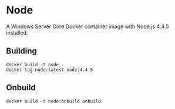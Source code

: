 # Node

A Windows Server Core Docker container image with Node.js 4.4.5 installed.

## Building

```
docker build -t node .
docker tag node:latest node:4.4.5
```

## Onbuild

```
docker build -t node:onbuild onbuild
```

